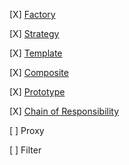 [X] [Factory](bin/factory/)

[X] [Strategy](bin/strategy)

[X] [Template](bin/template)

[X] [Composite](bin/composite)

[X] [Prototype](bin/prototype)

[X] [Chain of Responsibility](bin/chain_of_responsibility)

[ ] Proxy

[ ] Filter